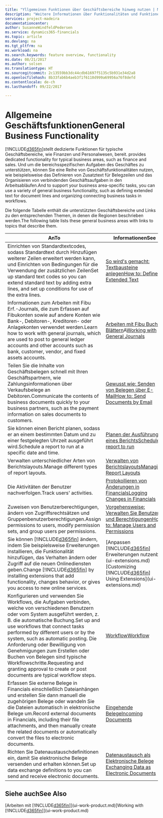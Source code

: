 ```yaml
---
title: "Yllgemeinen Funktionen über Geschäftsbereiche hinweg nutzen | Microsoft Docs"
description: "Weitere Informationen über Funktionalitäten und Funktionen, die über Geschäftsbereiche hinweg in Dynamics 365 for Financials verwendet werden."
services: project-madeira
documentationcenter: 
author: SusanneWindfeldPedersen
ms.service: dynamics365-financials
ms.topic: article
ms.devlang: na
ms.tgt_pltfrm: na
ms.workload: na
ms.search.keywords: feature overview, functionality
ms.date: 08/21/2017
ms.author: solsen
ms.translationtype: HT
ms.sourcegitcommit: 2c13559bb3dc44cdb61697f5135c5b931e34d2a8
ms.openlocfilehash: 8b33fab6b4aeb3f1f6110d999a69956a76f8defd
ms.contentlocale: de-ch
ms.lasthandoff: 09/22/2017

---
```

# <a name="general-business-functionality"></a><span data-ttu-id="628fa-103">Allgemeine Geschäftsfunktionen</span><span class="sxs-lookup"><span data-stu-id="628fa-103">General Business Functionality</span></span>
[!INCLUDE[d365fin](includes/d365fin_md.md)]<span data-ttu-id="628fa-104">stellt dedizierte Funktionen für typische Geschäftsbereiche, wie Finanzen und Personalwesen, bereit.</span><span class="sxs-lookup"><span data-stu-id="628fa-104"> provides dedicated functionality for typical business areas, such as finance and sales.</span></span> <span data-ttu-id="628fa-105">Und um die bereichsspezifischen Aufgaben des Geschäftes zu unterstützen, können Sie eine Reihe von Geschäftsfunktionalitäten nutzen, wie beispielsweise das Definieren von Zusatztext für Belegzeilen und das Organisieren von verbindenden Geschäftsaufgaben in den Arbeitsabläufen.</span><span class="sxs-lookup"><span data-stu-id="628fa-105">And to support your business area-specific tasks, you can use a variety of general business functionality, such as defining extended text for document lines and organizing connecting business tasks in workflows.</span></span>

<span data-ttu-id="628fa-106">Die folgende Tabelle enthält die unterstützten Geschäftsbereiche und Links zu den entsprechenden Themen, in denen die Regionen beschrieben werden.</span><span class="sxs-lookup"><span data-stu-id="628fa-106">The following table lists these general business areas with links to topics that describe them.</span></span>

| <span data-ttu-id="628fa-107">An</span><span class="sxs-lookup"><span data-stu-id="628fa-107">To</span></span> | <span data-ttu-id="628fa-108">Informationen</span><span class="sxs-lookup"><span data-stu-id="628fa-108">See</span></span> |
| --- | --- |
| <span data-ttu-id="628fa-109">Einrichten von Standardtextcodes, sodass Standardtext durch Hinzufügen weiterer Zeilen erweitert werden kann, und Einrichten von Bedingungen für die Verwendung der zusätzlichen Zeilen</span><span class="sxs-lookup"><span data-stu-id="628fa-109">Set up standard text codes so you can extend standard text by adding extra lines, and set up conditions for use of the extra lines.</span></span> |[<span data-ttu-id="628fa-110">So wird's gemacht: Textbausteine anlegen</span><span class="sxs-lookup"><span data-stu-id="628fa-110">How to: Define Extended Text</span></span>](ui-how-define-ext-text.md) |
| <span data-ttu-id="628fa-111">Informationen zum Arbeiten mit Fibu Erf.-Journals, die zum Erfassen auf Fibukonten sowie auf andere Konten wie Bank-, Debitoren-, Kreditoren- oder Anlagekonten verwendet werden.</span><span class="sxs-lookup"><span data-stu-id="628fa-111">Learn how to work with general journals, which are used to post to general ledger accounts and other accounts such as bank, customer, vendor, and fixed assets accounts.</span></span> |<span data-ttu-id="628fa-112">[Arbeiten mit Fibu Buch.-Blättern](ui-work-general-journals.md)A</span><span class="sxs-lookup"><span data-stu-id="628fa-112">[Working with General Journals](ui-work-general-journals.md)</span></span> |
| <span data-ttu-id="628fa-113">Teilen Sie die Inhalte von Geschäftsbelegen schnell mit Ihren Geschäftspartnern, wie Zahlungsinformationen über Verkaufsbelege an Debitoren.</span><span class="sxs-lookup"><span data-stu-id="628fa-113">Communicate the contents of business documents quickly to your business partners, such as the payment information on sales documents to customers.</span></span> |[<span data-ttu-id="628fa-114">Gewusst wie: Senden von Belegen über E-Mail</span><span class="sxs-lookup"><span data-stu-id="628fa-114">How to: Send Documents by Email</span></span>](ui-how-send-documents-email.md) |
| <span data-ttu-id="628fa-115">Sie können einen Bericht planen, sodass er an einem bestimmten Datum und zu einer festgelegten Uhrzeit ausgeführt wird.</span><span class="sxs-lookup"><span data-stu-id="628fa-115">Schedule a report to run at a specific date and time.</span></span> |[<span data-ttu-id="628fa-116">Planen der Ausführung eines Berichts</span><span class="sxs-lookup"><span data-stu-id="628fa-116">Schedule a report to run</span></span>](ui-work-report.md#ScheduleReport) |
| <span data-ttu-id="628fa-117">Verwalten unterschiedlicher Arten von Berichtslayouts.</span><span class="sxs-lookup"><span data-stu-id="628fa-117">Manage different types of report layouts.</span></span> |[<span data-ttu-id="628fa-118">Verwalten von Berichtslayouts</span><span class="sxs-lookup"><span data-stu-id="628fa-118">Managing Report Layouts</span></span>](ui-manage-report-layouts.md) |
| <span data-ttu-id="628fa-119">Die Aktivitäten der Benutzer nachverfolgen.</span><span class="sxs-lookup"><span data-stu-id="628fa-119">Track users' activities.</span></span>|[<span data-ttu-id="628fa-120">Protokollieren von Änderungen in Financials</span><span class="sxs-lookup"><span data-stu-id="628fa-120">Logging Changes in Financials</span></span>](across-log-changes.md)|
|<span data-ttu-id="628fa-121">Zuweisen von Benutzerberechtigungen, ändern von Zugriffsrechtsätzen und Gruppenbenutzerberechtigungen.</span><span class="sxs-lookup"><span data-stu-id="628fa-121">Assign permissions to users, modify permission sets, and group users per permissions.</span></span>|[<span data-ttu-id="628fa-122">Vorgehensweise: Verwalten Sie Benutzer und Berechtigungen</span><span class="sxs-lookup"><span data-stu-id="628fa-122">How to: Manage Users and Permissions</span></span>](ui-how-users-permissions.md)|
| <span data-ttu-id="628fa-123">Sie können [!INCLUDE[d365fin](includes/d365fin_md.md)] ändern, indem Sie beispielsweise Erweiterungen installieren, die Funktionalität hinzufügen, das Verhalten ändern oder Zugriff auf die neuen Onlinediensten geben.</span><span class="sxs-lookup"><span data-stu-id="628fa-123">Change [!INCLUDE[d365fin](includes/d365fin_md.md)] by installing extensions that add functionality, changes behavior, or gives you access to new online services.</span></span> |<span data-ttu-id="628fa-124">[Anpassen [!INCLUDE[d365fin](includes/d365fin_md.md)] Erweiterungen nutzenb](ui-extensions.md)</span><span class="sxs-lookup"><span data-stu-id="628fa-124">[Customizing [!INCLUDE[d365fin](includes/d365fin_md.md)] Using Extensions](ui-extensions.md)</span></span> |
|<span data-ttu-id="628fa-125">Konfigurieren und verwenden Sie Workflows, die Aufgaben verbinden, welche von verschiedenen Benutzern oder vom System ausgeführt werden, z. B. die automatische Buchung.</span><span class="sxs-lookup"><span data-stu-id="628fa-125">Set up and use workflows that connect tasks performed by different users or by the system, such as automatic posting.</span></span> <span data-ttu-id="628fa-126">Die Anforderung oder Bewilligung von Genehmigungen zum Erstellen oder Buchen von Belegen sind typische Workflowschritte.</span><span class="sxs-lookup"><span data-stu-id="628fa-126">Requesting and granting approval to create or post documents are typical workflow steps.</span></span>|[<span data-ttu-id="628fa-127">Workflow</span><span class="sxs-lookup"><span data-stu-id="628fa-127">Workflow</span></span>](across-workflow.md)|
|<span data-ttu-id="628fa-128">Erfassen Sie externe Belege in Financials einschließlich Dateianhängen und erstellen Sie dann manuell die zugehörigen Belege oder wandeln Sie die Dateien automatisch in elektronische Belege um.</span><span class="sxs-lookup"><span data-stu-id="628fa-128">Record external documents in Financials, including their file attachments, and then manually create the related documents or automatically convert the files to electronic documents.</span></span>|[<span data-ttu-id="628fa-129">Eingehende Belege</span><span class="sxs-lookup"><span data-stu-id="628fa-129">Incoming Documents</span></span>](across-income-documents.md)|
| <span data-ttu-id="628fa-130">Richten Sie Datenaustauschdefinitionen ein, damit Sie elektronische Belege versenden und erhalten können.</span><span class="sxs-lookup"><span data-stu-id="628fa-130">Set up data exchange definitions to you can send and receive electronic documents.</span></span> |[<span data-ttu-id="628fa-131">Datenaustausch als Elektronische Belege </span><span class="sxs-lookup"><span data-stu-id="628fa-131">Exchanging Data as Electronic Documents</span></span>](across-data-exchange.md) |

## <a name="see-also"></a><span data-ttu-id="628fa-132">Siehe auch</span><span class="sxs-lookup"><span data-stu-id="628fa-132">See Also</span></span>
<span data-ttu-id="628fa-133">[Arbeiten mit [!INCLUDE[d365fin](includes/d365fin_md.md)]](ui-work-product.md)</span><span class="sxs-lookup"><span data-stu-id="628fa-133">[Working with [!INCLUDE[d365fin](includes/d365fin_md.md)]](ui-work-product.md)</span></span>

